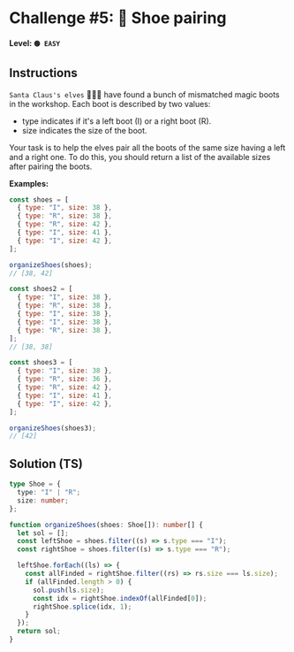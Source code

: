 # Challenge #5: 👞 Shoe pairing

#### Level: `🟢 EASY`

## Instructions

`Santa Claus's elves` 🧝🧝‍♂️ have found a bunch of mismatched magic boots in the workshop. Each boot is described by two values:

- type indicates if it's a left boot (I) or a right boot (R).
- size indicates the size of the boot.

Your task is to help the elves pair all the boots of the same size having a left and a right one. To do this, you should return a list of the available sizes after pairing the boots.

**Examples:**

```js
const shoes = [
  { type: "I", size: 38 },
  { type: "R", size: 38 },
  { type: "R", size: 42 },
  { type: "I", size: 41 },
  { type: "I", size: 42 },
];

organizeShoes(shoes);
// [38, 42]

const shoes2 = [
  { type: "I", size: 38 },
  { type: "R", size: 38 },
  { type: "I", size: 38 },
  { type: "I", size: 38 },
  { type: "R", size: 38 },
];
// [38, 38]

const shoes3 = [
  { type: "I", size: 38 },
  { type: "R", size: 36 },
  { type: "R", size: 42 },
  { type: "I", size: 41 },
  { type: "I", size: 42 },
];

organizeShoes(shoes3);
// [42]
```

## Solution (TS)

```ts
type Shoe = {
  type: "I" | "R";
  size: number;
};

function organizeShoes(shoes: Shoe[]): number[] {
  let sol = [];
  const leftShoe = shoes.filter((s) => s.type === "I");
  const rightShoe = shoes.filter((s) => s.type === "R");

  leftShoe.forEach((ls) => {
    const allFinded = rightShoe.filter((rs) => rs.size === ls.size);
    if (allFinded.length > 0) {
      sol.push(ls.size);
      const idx = rightShoe.indexOf(allFinded[0]);
      rightShoe.splice(idx, 1);
    }
  });
  return sol;
}
```
